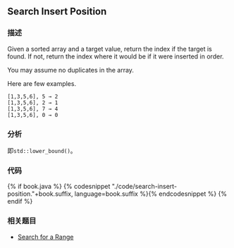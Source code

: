 ## Search Insert Position



### 描述

Given a sorted array and a target value, return the index if the target is found. If not, return the index where it would be if it were inserted in order.

You may assume no duplicates in the array.

Here are few examples.

```
[1,3,5,6], 5 → 2
[1,3,5,6], 2 → 1
[1,3,5,6], 7 → 4
[1,3,5,6], 0 → 0
```


### 分析

即`std::lower_bound()`。


### 代码

{% if book.java %}
{% codesnippet "./code/search-insert-position."+book.suffix, language=book.suffix %}{% endcodesnippet %}
{% endif %}

### 相关题目

* [Search for a Range](search-for-a-range.md)
